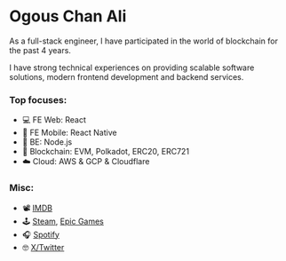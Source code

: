 # Ogous Chan Ali

As a full-stack engineer, I have participated in the world of blockchain for the past 4 years.

I have strong technical experiences on providing scalable software solutions, modern frontend development and backend services.

### Top focuses:
- 💻 FE Web: React
- 📱 FE Mobile: React Native
- 💾 BE: Node.js
- 🔗 Blockchain: EVM, Polkadot, ERC20, ERC721
- ☁️ Cloud: AWS & GCP & Cloudflare

### Misc:
- 📽️ [IMDB](https://www.imdb.com/user/ur34139173/?ref_=nv_usr_prof_2)
- 🕹️ [Steam](https://steamcommunity.com/id/ogous/), [Epic Games](https://store.epicgames.com/u/db959bfd0aab4581a155c9dd35408865)
- 🎧 [Spotify](https://open.spotify.com/user/cyborglenin?si=dfbaf3356ae64e2d)
- 🤓 [X/Twitter](https://twitter.com/ogouschan)
